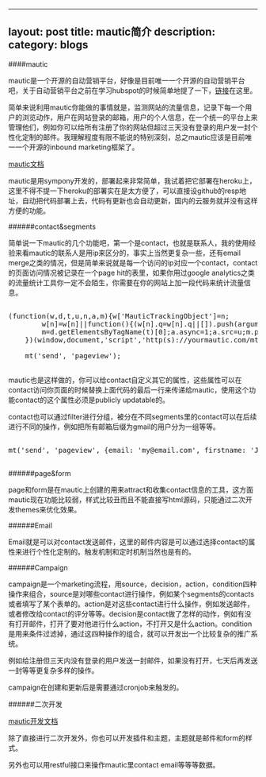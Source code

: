 
---
layout: post
title: mautic简介
description: 
category: blogs
---

####mautic

mautic是一个开源的自动营销平台，好像是目前唯一一个开源的自动营销平台吧，关于自动营销平台之前在学习hubspot的时候简单地提了一下，[链接](https://zhuanlan.zhihu.com/p/21523852?refer=coursera)在这里。

简单来说利用mautic你能做的事情就是，监测网站的流量信息，记录下每一个用户的浏览动作，用户在网站登录的邮箱，用户的个人信息，在一个统一的平台上来管理他们，例如你可以给所有注册了你的网站但超过三天没有登录的用户发一封个性化定制的邮件。我理解程度有限不能说的特别深刻，总之mautic应该是目前唯一一个开源的inbound marketing框架了。

[mautic文档](https://mautic.org/docs/en/index.html)

mautic是用sympony开发的，部署起来非常简单，我试着把它部署在heroku上，这里不得不提一下heroku的部署实在是太方便了，可以直接设github的resp地址，自动把代码部署上去，代码有更新也会自动更新，国内的云服务就并没有这样方便的功能。

######contact&segments

简单说一下mautic的几个功能吧，第一个是contact，也就是联系人，我的使用经验来看mautic的联系人是用ip来区分的，事实上当然更复杂一些，还有email merge之类的情况，但是简单来说就是每一个访问的ip对应一个contact，contact的页面访问情况被记录在一个page hit的表里，如果你用过google analytics之类的流量统计工具你一定不会陌生，你需要在你的网站上加一段代码来统计流量信息。

<pre class="brush: javascript">

(function(w,d,t,u,n,a,m){w['MauticTrackingObject']=n;
        w[n]=w[n]||function(){(w[n].q=w[n].q||[]).push(arguments)},a=d.createElement(t),
        m=d.getElementsByTagName(t)[0];a.async=1;a.src=u;m.parentNode.insertBefore(a,m)
    })(window,document,'script','http(s)://yourmautic.com/mtc.js','mt');

    mt('send', 'pageview');

</pre>

mautic也是这样做的，你可以给contact自定义其它的属性，这些属性可以在contact访问你页面的时候替换上面代码的最后一行来传递给mautic，使用这个功能contact的这个属性必须是publicly updatable的。

contact也可以通过filter进行分组，被分在不同segments里的contact可以在后续进行不同的操作，例如把所有邮箱后缀为gmail的用户分为一组等等。

<pre class="brush: javascript">

mt('send', 'pageview', {email: 'my@email.com', firstname: 'John'});

</pre>

######page&form

page和form是在mautic上创建的用来attract和收集contact信息的工具，这方面mautic现在功能比较弱，样式比较丑而且不能直接写html源码，只能通过二次开发themes来优化效果。

######Email

Email就是可以对contact发送邮件，这里的邮件内容是可以通过选择contact的属性来进行个性化定制的。触发机制和定时机制当然也是有的。

######Campaign

campaign是一个marketing流程，用source，decision，action，condition四种操作来组合，source是对哪些contact进行操作，例如某个segments的contacts或者填写了某个表单的。action是对这些contact进行什么操作，例如发送邮件，或者修改给contact的评分等等。decision是contact做了怎样的动作，例如有没有打开邮件，打开了要对他进行什么action，不打开又是什么action。condition是用来条件过滤掉，通过这四种操作的组合，就可以开发出一个比较复杂的推广系统。

例如给注册但三天内没有登录的用户发送一封邮件，如果没有打开，七天后再发送一封等等更复杂多样的操作。

campaign在创建和更新后是需要通过cronjob来触发的。

######二次开发

[mautic开发文档](https://developer.mautic.org/?php#introduction)

除了直接进行二次开发外，你也可以开发插件和主题，主题就是邮件和form的样式。

另外也可以用restful接口来操作mautic里contact email等等等数据。

